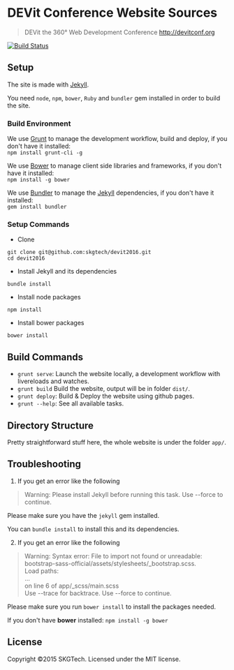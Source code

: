# DEVit Conference Website Sources

> DEVit the 360° Web Development Conference
> http://devitconf.org

[![Build Status](https://secure.travis-ci.org/skgtech/devit.png?branch=master)](http://travis-ci.org/skgtech/devit)

## Setup

The site is made with [Jekyll](http://jekyllrb.com/).

You need `node`, `npm`, `bower`, `Ruby` and `bundler` gem installed in order to build the site.

### Build Environment

We use [Grunt](http://gruntjs.com) to manage the development workflow, build and deploy, if you don't have it installed:<br/> `npm install grunt-cli -g`

We use [Bower](http://bower.io/) to manage client side libraries and frameworks, if you don't have it installed:<br/> `npm install -g bower`

We use [Bundler](http://bundler.io/) to manage the [Jekyll](http://jekyllrb.com/) dependencies, if you don't have it installed:<br/> `gem install bundler`

### Setup Commands

* Clone
```
git clone git@github.com:skgtech/devit2016.git
cd devit2016
```
* Install Jekyll and its dependencies
```
bundle install
```
* Install node packages
```
npm install
```
* Install bower packages
```
bower install
```

## Build Commands

* `grunt serve`: Launch the website locally, a development workflow with livereloads and watches.
* `grunt build` Build the website, output will be in folder `dist/`.
* `grunt deploy`: Build & Deploy the website using github pages.
* `grunt --help`: See all available tasks.

## Directory Structure

Pretty straightforward stuff here, the whole website is under the folder `app/`.

## Troubleshooting

1. If you get an error like the following

  > Warning: Please install Jekyll before running this task. Use --force to continue.

  Please make sure you have the `jekyll` gem installed.

  You can `bundle install` to install this and its dependencies.

2. If you get an error like the following

  > Warning: Syntax error: File to import not found or unreadable: bootstrap-sass-official/assets/stylesheets/_bootstrap.scss.<br/>
                  Load paths:<br/>
            ...<br/>
            on line 6 of app/_scss/main.scss<br/>
      Use --trace for backtrace. Use --force to continue.

  Please make sure you run `bower install` to install the packages needed.

  If you don't have **bower** installed: `npm install -g bower`

## License

Copyright ©2015 SKGTech. Licensed under the MIT license.
